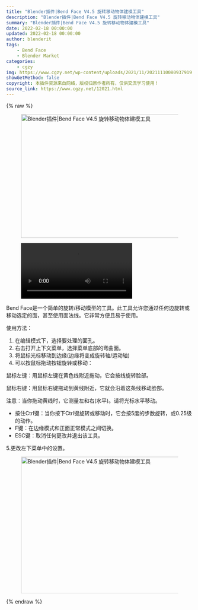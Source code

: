 ```yaml
---
title: "Blender插件|Bend Face V4.5 旋转移动物体建模工具"
description: "Blender插件|Bend Face V4.5 旋转移动物体建模工具"
summary: "Blender插件|Bend Face V4.5 旋转移动物体建模工具"
date: 2022-02-18 00:00:00
updated: 2022-02-18 00:00:00
author: blenderit
tags: 
    - Bend Face
    - Blender Market
categories:
    - cgzy
img: https://www.cgzy.net/wp-content/uploads/2021/11/20211110080937919.jpg
showGetMethod: false
copyright: 本插件资源来自网络，版权归原作者所有，仅供交流学习使用！
source_link: https://www.cgzy.net/12021.html
---
```


{% raw %}
<div class="wp-block-image is-style-border-round-and-with-shadow"><figure class="aligncenter size-full is-resized"><img fetchpriority="high" decoding="async" src="https://www.cgzy.net/wp-content/uploads/2021/11/20211110080000617.jpg" class="wp-image-8381" width="668" height="334" srcset="https://www.cgzy.net/wp-content/uploads/2021/11/20211110080000617.jpg 1200w, https://www.cgzy.net/wp-content/uploads/2021/11/20211110080000617-512x256.jpg 512w" sizes="(max-width: 668px) 100vw, 668px" title="Blender插件|Bend Face V4.5 旋转移动物体建模工具" alt="Blender插件|Bend Face V4.5 旋转移动物体建模工具"></figure></div><figure class="wp-block-video aligncenter"><video controls src="https://cloud.video.taobao.com//play/u/705956171/p/1/e/6/t/1/335227336526.mp4"></video></figure><p class="is-style-text-indent-2em">Bend Face是一个简单的旋转/移动模型的工具。此工具允许您通过任何边旋转或移动选定的面，甚至使用面法线。它非常方便且易于使用。</p><div class="wp-block-pandastudio-title"><div class="title_style_01"><p><span class="has-inline-color has-vivid-red-color">使用方法：</span></p></div></div><ol><li>在编辑模式下，选择要处理的面孔。</li><li>右击打开上下文菜单，选择菜单底部的弯曲面。</li><li>将鼠标光标移动到边缘(边缘将变成旋转轴/运动轴)</li><li>可以按鼠标拖动按钮旋转或移动：</li></ol><p>鼠标左键：用鼠标左键在黄色线附近拖动，它会按线旋转脸部。</p><p>鼠标右键：用鼠标右键拖动到黄线附近，它就会沿着这条线移动脸部。</p><p>注意：当你拖动黄线时，它测量左和右(水平)。请将光标水平移动。</p><ul><li>按住Ctrl键：当你按下Ctrl键旋转或移动时，它会按5度的步数旋转，或0.25级的动作。</li><li>F键：在边缘模式和正面正常模式之间切换。</li><li>ESC键：取消任何更改并退出该工具。</li></ul><p>5.更改左下菜单中的设置。</p><div class="wp-block-image is-style-border-round-and-with-shadow"><figure class="aligncenter size-large"><img decoding="async" width="667" height="368" src="https://www.cgzy.net/wp-content/uploads/2021/11/20211110075808850.gif" class="wp-image-8380" title="Blender插件|Bend Face V4.5 旋转移动物体建模工具" alt="Blender插件|Bend Face V4.5 旋转移动物体建模工具"></figure></div>
<div style="display: none">cgzy</div>
{% endraw %}
